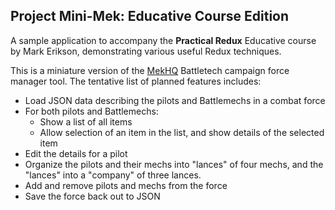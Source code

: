 ## Project Mini-Mek: Educative Course Edition

A sample application to accompany the **Practical Redux** Educative course by Mark Erikson, demonstrating various useful Redux techniques.

This is a miniature version of the [MekHQ](https://www.megamek.org/mekhq) Battletech campaign force manager tool.  The tentative list of planned features includes:

- Load JSON data describing the pilots and Battlemechs in a combat force
- For both pilots and Battlemechs:
  - Show a list of all items
  - Allow selection of an item in the list, and show details of the selected item
- Edit the details for a pilot
- Organize the pilots and their mechs into "lances" of four mechs, and the "lances" into a "company" of three lances.
- Add and remove pilots and mechs from the force
- Save the force back out to JSON

